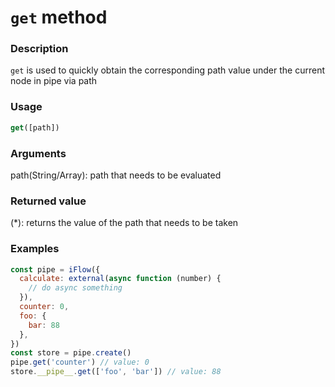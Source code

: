 # `get` method

### Description
`get` is used to quickly obtain the corresponding path value under the current node in pipe via path
 

### Usage
```javascript
get([path])
```

### Arguments
path(String/Array): path that needs to be evaluated

### Returned value
(*): returns the value of the path that needs to be taken

### Examples
```javascript
const pipe = iFlow({
  calculate: external(async function (number) {
    // do async something
  }),
  counter: 0,
  foo: {
    bar: 88
  },
})
const store = pipe.create()
pipe.get('counter') // value: 0
store.__pipe__.get(['foo', 'bar']) // value: 88

```
